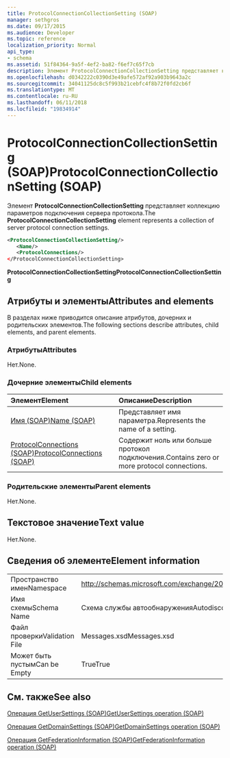 ```yaml
---
title: ProtocolConnectionCollectionSetting (SOAP)
manager: sethgros
ms.date: 09/17/2015
ms.audience: Developer
ms.topic: reference
localization_priority: Normal
api_type:
- schema
ms.assetid: 51f84364-9a5f-4ef2-ba82-f6ef7c65f7cb
description: Элемент ProtocolConnectionCollectionSetting представляет коллекцию параметров подключения сервера протокола.
ms.openlocfilehash: d0342222c0390d3e49afe572af92a903b9643a2c
ms.sourcegitcommit: 34041125dc8c5f993b21cebfc4f8b72f0fd2cb6f
ms.translationtype: MT
ms.contentlocale: ru-RU
ms.lasthandoff: 06/11/2018
ms.locfileid: "19834914"
---
```

# <a name="protocolconnectioncollectionsetting-soap"></a><span data-ttu-id="9a21a-103">ProtocolConnectionCollectionSetting (SOAP)</span><span class="sxs-lookup"><span data-stu-id="9a21a-103">ProtocolConnectionCollectionSetting (SOAP)</span></span>

<span data-ttu-id="9a21a-104">Элемент **ProtocolConnectionCollectionSetting** представляет коллекцию параметров подключения сервера протокола.</span><span class="sxs-lookup"><span data-stu-id="9a21a-104">The **ProtocolConnectionCollectionSetting** element represents a collection of server protocol connection settings.</span></span> 
  
```XML
<ProtocolConnectionCollectionSetting/>
   <Name/>
   <ProtocolConnections/>
</ProtocolConnectionCollectionSetting>
```

 <span data-ttu-id="9a21a-105">**ProtocolConnectionCollectionSetting**</span><span class="sxs-lookup"><span data-stu-id="9a21a-105">**ProtocolConnectionCollectionSetting**</span></span>
## <a name="attributes-and-elements"></a><span data-ttu-id="9a21a-106">Атрибуты и элементы</span><span class="sxs-lookup"><span data-stu-id="9a21a-106">Attributes and elements</span></span>

<span data-ttu-id="9a21a-107">В разделах ниже приводится описание атрибутов, дочерних и родительских элементов.</span><span class="sxs-lookup"><span data-stu-id="9a21a-107">The following sections describe attributes, child elements, and parent elements.</span></span>
  
### <a name="attributes"></a><span data-ttu-id="9a21a-108">Атрибуты</span><span class="sxs-lookup"><span data-stu-id="9a21a-108">Attributes</span></span>

<span data-ttu-id="9a21a-109">Нет.</span><span class="sxs-lookup"><span data-stu-id="9a21a-109">None.</span></span>
  
### <a name="child-elements"></a><span data-ttu-id="9a21a-110">Дочерние элементы</span><span class="sxs-lookup"><span data-stu-id="9a21a-110">Child elements</span></span>

|<span data-ttu-id="9a21a-111">**Элемент**</span><span class="sxs-lookup"><span data-stu-id="9a21a-111">**Element**</span></span>|<span data-ttu-id="9a21a-112">**Описание**</span><span class="sxs-lookup"><span data-stu-id="9a21a-112">**Description**</span></span>|
|:-----|:-----|
|[<span data-ttu-id="9a21a-113">Имя (SOAP)</span><span class="sxs-lookup"><span data-stu-id="9a21a-113">Name (SOAP)</span></span>](name-soap.md) <br/> |<span data-ttu-id="9a21a-114">Представляет имя параметра.</span><span class="sxs-lookup"><span data-stu-id="9a21a-114">Represents the name of a setting.</span></span>  <br/> |
|[<span data-ttu-id="9a21a-115">ProtocolConnections (SOAP)</span><span class="sxs-lookup"><span data-stu-id="9a21a-115">ProtocolConnections (SOAP)</span></span>](protocolconnections-soap.md) <br/> |<span data-ttu-id="9a21a-116">Содержит ноль или больше протокол подключения.</span><span class="sxs-lookup"><span data-stu-id="9a21a-116">Contains zero or more protocol connections.</span></span>  <br/> |
   
### <a name="parent-elements"></a><span data-ttu-id="9a21a-117">Родительские элементы</span><span class="sxs-lookup"><span data-stu-id="9a21a-117">Parent elements</span></span>

<span data-ttu-id="9a21a-118">Нет.</span><span class="sxs-lookup"><span data-stu-id="9a21a-118">None.</span></span>
  
## <a name="text-value"></a><span data-ttu-id="9a21a-119">Текстовое значение</span><span class="sxs-lookup"><span data-stu-id="9a21a-119">Text value</span></span>

<span data-ttu-id="9a21a-120">Нет.</span><span class="sxs-lookup"><span data-stu-id="9a21a-120">None.</span></span>
  
## <a name="element-information"></a><span data-ttu-id="9a21a-121">Сведения об элементе</span><span class="sxs-lookup"><span data-stu-id="9a21a-121">Element information</span></span>

|||
|:-----|:-----|
|<span data-ttu-id="9a21a-122">Пространство имен</span><span class="sxs-lookup"><span data-stu-id="9a21a-122">Namespace</span></span>  <br/> |http://schemas.microsoft.com/exchange/2010/Autodiscover  <br/> |
|<span data-ttu-id="9a21a-123">Имя схемы</span><span class="sxs-lookup"><span data-stu-id="9a21a-123">Schema Name</span></span>  <br/> |<span data-ttu-id="9a21a-124">Схема службы автообнаружения</span><span class="sxs-lookup"><span data-stu-id="9a21a-124">Autodiscover schema</span></span>  <br/> |
|<span data-ttu-id="9a21a-125">Файл проверки</span><span class="sxs-lookup"><span data-stu-id="9a21a-125">Validation File</span></span>  <br/> |<span data-ttu-id="9a21a-126">Messages.xsd</span><span class="sxs-lookup"><span data-stu-id="9a21a-126">Messages.xsd</span></span>  <br/> |
|<span data-ttu-id="9a21a-127">Может быть пустым</span><span class="sxs-lookup"><span data-stu-id="9a21a-127">Can be Empty</span></span>  <br/> |<span data-ttu-id="9a21a-128">True</span><span class="sxs-lookup"><span data-stu-id="9a21a-128">True</span></span>  <br/> |
   
## <a name="see-also"></a><span data-ttu-id="9a21a-129">См. также</span><span class="sxs-lookup"><span data-stu-id="9a21a-129">See also</span></span>



[<span data-ttu-id="9a21a-130">Операция GetUserSettings (SOAP)</span><span class="sxs-lookup"><span data-stu-id="9a21a-130">GetUserSettings operation (SOAP)</span></span>](getusersettings-operation-soap.md)
  
[<span data-ttu-id="9a21a-131">Операция GetDomainSettings (SOAP)</span><span class="sxs-lookup"><span data-stu-id="9a21a-131">GetDomainSettings operation (SOAP)</span></span>](getdomainsettings-operation-soap.md)
  
[<span data-ttu-id="9a21a-132">Операция GetFederationInformation (SOAP)</span><span class="sxs-lookup"><span data-stu-id="9a21a-132">GetFederationInformation operation (SOAP)</span></span>](getfederationinformation-operation-soap.md)

